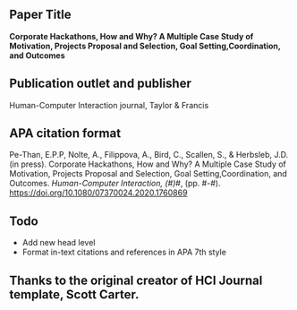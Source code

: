 ## Paper Title 
<b>Corporate Hackathons, How and Why? A Multiple Case Study of Motivation, Projects Proposal and Selection, Goal Setting,Coordination, and Outcomes</b>

## Publication outlet and publisher
Human-Computer Interaction journal, Taylor & Francis

## APA citation format
Pe-Than, E.P.P, Nolte, A., Filippova, A., Bird, C., Scallen, S., & Herbsleb, J.D. (in press). Corporate Hackathons, How and Why? A Multiple Case Study of Motivation, Projects Proposal and Selection, Goal Setting,Coordination, and Outcomes. <i>Human-Computer Interaction, (#)</i>#, (pp. #-#). https://doi.org/10.1080/07370024.2020.1760869

## Todo
- Add new head level
- Format in-text citations and references in APA 7th style

## Thanks to the original creator of HCI Journal template, Scott Carter.